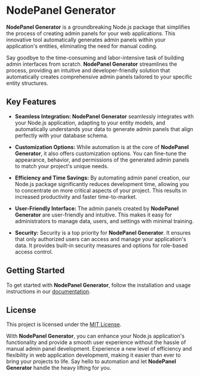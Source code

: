# NodePanel Generator

**NodePanel Generator** is a groundbreaking Node.js package that simplifies the process of creating admin panels for your web applications. This innovative tool automatically generates admin panels within your application's entities, eliminating the need for manual coding.

Say goodbye to the time-consuming and labor-intensive task of building admin interfaces from scratch. **NodePanel Generator** streamlines the process, providing an intuitive and developer-friendly solution that automatically creates comprehensive admin panels tailored to your specific entity structures.

## Key Features

- **Seamless Integration:** **NodePanel Generator** seamlessly integrates with your Node.js application, adapting to your entity models, and automatically understands your data to generate admin panels that align perfectly with your database schema.

- **Customization Options:** While automation is at the core of **NodePanel Generator**, it also offers customization options. You can fine-tune the appearance, behavior, and permissions of the generated admin panels to match your project's unique needs.

- **Efficiency and Time Savings:** By automating admin panel creation, our Node.js package significantly reduces development time, allowing you to concentrate on more critical aspects of your project. This results in increased productivity and faster time-to-market.

- **User-Friendly Interface:** The admin panels created by **NodePanel Generator** are user-friendly and intuitive. This makes it easy for administrators to manage data, users, and settings with minimal training.

- **Security:** Security is a top priority for **NodePanel Generator**. It ensures that only authorized users can access and manage your application's data. It provides built-in security measures and options for role-based access control.

## Getting Started

To get started with **NodePanel Generator**, follow the installation and usage instructions in our [documentation](link-to-documentation).

## License

This project is licensed under the [MIT License](link-to-license).

With **NodePanel Generator**, you can enhance your Node.js application's functionality and provide a smooth user experience without the hassle of manual admin panel development. Experience a new level of efficiency and flexibility in web application development, making it easier than ever to bring your projects to life. Say hello to automation and let **NodePanel Generator** handle the heavy lifting for you.
